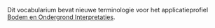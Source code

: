Dit vocabularium bevat nieuwe terminologie voor het applicatieprofiel [Bodem en Ondergrond Interpretaties](https://data.vlaanderen.be/doc/applicatieprofiel/bodem-en-ondergrond/interpretaties/). 
